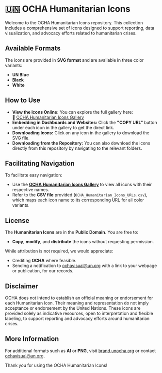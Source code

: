 # 🇺🇳 OCHA Humanitarian Icons

Welcome to the OCHA Humanitarian Icons repository. This collection includes a comprehensive set of icons designed to support reporting, data visualization, and advocacy efforts related to humanitarian crises.

## Available Formats

The icons are provided in **SVG format** and are available in three color variants:

- **UN Blue**
- **Black**
- **White**

## How to Use

- **View the Icons Online:** You can explore the full gallery here:  
  🔗 [OCHA Humanitarian Icons Gallery](https://un-ocha.github.io/humanitarian-icons/)
- **Embedding in Dashboards and Websites:** Click the **"COPY URL"** button under each icon in the gallery to get the direct link.
- **Downloading Icons:** Click on any icon in the gallery to download the SVG file.
- **Downloading from the Repository:** You can also download the icons directly from this repository by navigating to the relevant folders.

## Facilitating Navigation

To facilitate easy navigation:

- Use the **[OCHA Humanitarian Icons Gallery](https://un-ocha.github.io/humanitarian-icons/)** to view all icons with their respective names.
- Refer to the **CSV file** provided (`OCHA_Humanitarian_Icons_URLs.csv`), which maps each icon name to its corresponding URL for all color variants.

## License

The **Humanitarian Icons** are in the **Public Domain**. You are free to:

- **Copy**, **modify**, and **distribute** the icons without requesting permission.

While attribution is not required, we would appreciate:

- Crediting **OCHA** where feasible.
- Sending a notification to [ochavisual@un.org](mailto:ochavisual@un.org) with a link to your webpage or publication, for our records.

## Disclaimer

OCHA does not intend to establish an official meaning or endorsement for each Humanitarian Icon. Their meaning and representation do not imply acceptance or endorsement by the United Nations. These icons are provided solely as indicative resources, open to interpretation and flexible labeling, to support reporting and advocacy efforts around humanitarian crises.

## More Information

For additional formats such as **AI** or **PNG**, visit [brand.unocha.org](https://brand.unocha.org) or contact [ochavisual@un.org](mailto:ochavisual@un.org).

Thank you for using the OCHA Humanitarian Icons!
